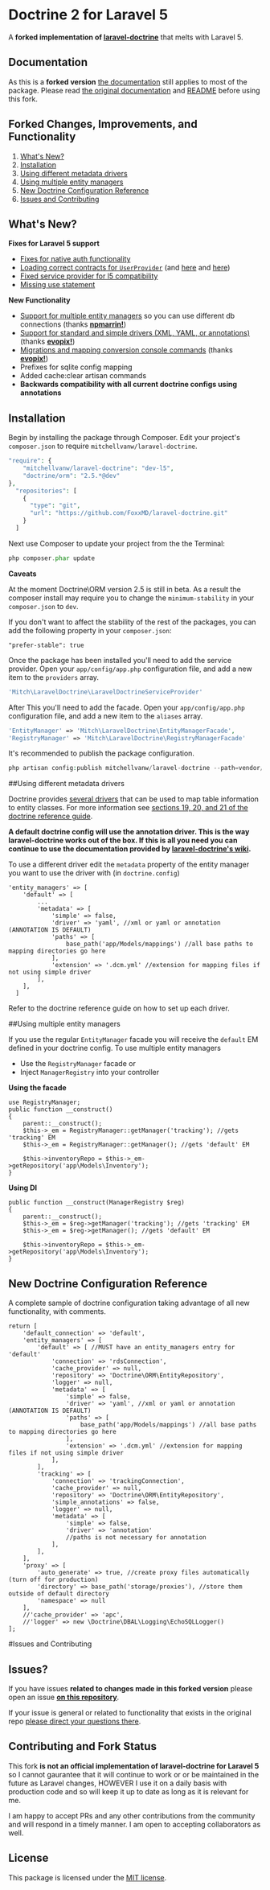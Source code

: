 # Doctrine 2 for Laravel 5

A **forked implementation of [laravel-doctrine](https://github.com/mitchellvanw/laravel-doctrine)** that melts with Laravel 5.

## Documentation

As this is a **forked version** [the documentation](https://github.com/mitchellvanw/laravel-doctrine) still applies to most of the package. Please read [the original documentation](https://github.com/mitchellvanw/laravel-doctrine/wiki) and [README](https://github.com/mitchellvanw/laravel-doctrine) before using this fork.

## Forked Changes, Improvements, and Functionality

1. [What's New?](#whats-new)
2. [Installation](#installation)
3. [Using different metadata drivers](#using-different-metadata-drivers)
4. [Using multiple entity managers](#using-multiple-entity-managers)
5. [New Doctrine Configuration Reference](#new-doctrine-configuration-reference)
6. [Issues and Contributing](#issues-and-contributing)


## What's New?

**Fixes for Laravel 5 support**

* [Fixes for native auth functionality](https://github.com/mitchellvanw/laravel-doctrine/pull/100)
* [Loading correct contracts for `UserProvider`](https://github.com/mitchellvanw/laravel-doctrine/pull/102) (and [here](https://github.com/mitchellvanw/laravel-doctrine/pull/117) and [here](https://github.com/mitchellvanw/laravel-doctrine/pull/106))
* [Fixed service provider for l5 compatibility](https://github.com/mitchellvanw/laravel-doctrine/pull/113)
* [Missing use statement](https://github.com/mitchellvanw/laravel-doctrine/pull/110)

**New Functionality**

* [Support for multiple entity managers](https://github.com/mitchellvanw/laravel-doctrine/pull/55) so you can use different db connections (thanks [**npmarrin!**](https://github.com/npmarrin))
* [Support for standard and simple drivers (XML, YAML, or annotations)](https://github.com/FoxxMD/laravel-doctrine/pull/3)   (thanks [**evopix!**](https://github.com/evopix))
* [Migrations and mapping conversion console commands](https://github.com/FoxxMD/laravel-doctrine/pull/4)  (thanks [**evopix!**](https://github.com/evopix))
* Prefixes for sqlite config mapping
* Added cache:clear artisan commands
* **Backwards compatibility with all current doctrine configs using annotations**

## Installation

Begin by installing the package through Composer. Edit your project's `composer.json` to require `mitchellvanw/laravel-doctrine`.

```php
"require": {
    "mitchellvanw/laravel-doctrine": "dev-l5",
    "doctrine/orm": "2.5.*@dev"
},
  "repositories": [
    {
      "type": "git",
      "url": "https://github.com/FoxxMD/laravel-doctrine.git"
    }
  ]
```

Next use Composer to update your project from the the Terminal:

```php
php composer.phar update
```

**Caveats**

At the moment Doctrine\ORM version 2.5 is still in beta. As a result the composer install may require you to change
the `minimum-stability` in your `composer.json` to `dev`.

If you don't want to affect the stability of the rest of the packages, you can add the following property in your `composer.json`:

`"prefer-stable": true`

Once the package has been installed you'll need to add the service provider. Open your `app/config/app.php` configuration file, and add a new item to the `providers` array.

```php
'Mitch\LaravelDoctrine\LaravelDoctrineServiceProvider'
```

After This you'll need to add the facade. Open your `app/config/app.php` configuration file, and add a new item to the `aliases` array.

```php
'EntityManager' => 'Mitch\LaravelDoctrine\EntityManagerFacade',
'RegistryManager' => 'Mitch\LaravelDoctrine\RegistryManagerFacade'
```

It's recommended to publish the package configuration.

```php
php artisan config:publish mitchellvanw/laravel-doctrine --path=vendor/mitchellvanw/laravel-doctrine/config
```

##Using different metadata drivers

Doctrine provides [several drivers](https://doctrine-orm.readthedocs.org/en/latest/reference/metadata-drivers.html) that can be used to map table information to entity classes. For more information see [sections 19, 20, and 21 of the doctrine reference guide](https://doctrine-orm.readthedocs.org/en/latest/index.html#reference-guide).

**A default doctrine config will use the annotation driver. This is the way laravel-doctrine works out of the box. If this is all you need you can continue to use the documentation provided by [laravel-doctrine's wiki](https://github.com/mitchellvanw/laravel-doctrine/wiki/Doctrine-Configuration).**

To use a different driver edit the `metadata` property of the entity manager you want to use the driver with (in `doctrine.config`)

    'entity_managers' => [
        'default' => [
            ...
            'metadata' => [
                'simple' => false,
                'driver' => 'yaml', //xml or yaml or annotation (ANNOTATION IS DEFAULT)
                'paths' => [
                    base_path('app/Models/mappings') //all base paths to mapping directories go here
                ],
                'extension' => '.dcm.yml' //extension for mapping files if not using simple driver
            ],
        ],
      ]

Refer to the doctrine reference guide on how to set up each driver.

##Using multiple entity managers


If you use the regular `EntityManager` facade you will receive the `default` EM defined in your doctrine config. 
To use multiple entity managers
* Use the `RegistryManager` facade or
* Inject `ManagerRegistry` into your controller

**Using the facade**

    use RegistryManager;
    public function __construct()
    {
        parent::__construct();
        $this->_em = RegistryManager::getManager('tracking'); //gets 'tracking' EM
        $this->_em = RegistryManager::getManager(); //gets 'default' EM

        $this->inventoryRepo = $this->_em->getRepository('app\Models\Inventory');
    }

**Using DI**

    public function __construct(ManagerRegistry $reg)
    {
        parent::__construct();
        $this->_em = $reg->getManager('tracking'); //gets 'tracking' EM
        $this->_em = $reg->getManager(); //gets 'default' EM

        $this->inventoryRepo = $this->_em->getRepository('app\Models\Inventory');
    }

## New Doctrine Configuration Reference

A complete sample of doctrine configuration taking advantage of all new functionality, with comments.

```
return [
    'default_connection' => 'default',
    'entity_managers' => [
        'default' => [ //MUST have an entity_managers entry for 'default'
            'connection' => 'rdsConnection',
            'cache_provider' => null,
            'repository' => 'Doctrine\ORM\EntityRepository',
            'logger' => null,
            'metadata' => [
                'simple' => false,
                'driver' => 'yaml', //xml or yaml or annotation (ANNOTATION IS DEFAULT)
                'paths' => [
                    base_path('app/Models/mappings') //all base paths to mapping directories go here
                ],
                'extension' => '.dcm.yml' //extension for mapping files if not using simple driver
            ],
        ],
        'tracking' => [
            'connection' => 'trackingConnection',
            'cache_provider' => null,
            'repository' => 'Doctrine\ORM\EntityRepository',
            'simple_annotations' => false,
            'logger' => null,
            'metadata' => [
                'simple' => false,
                'driver' => 'annotation'
                //paths is not necessary for annotation
            ],
        ],
    ],
    'proxy' => [
        'auto_generate' => true, //create proxy files automatically (turn off for production)
        'directory' => base_path('storage/proxies'), //store them outside of default directory
        'namespace' => null
    ],
    //'cache_provider' => 'apc',
    //'logger' => new \Doctrine\DBAL\Logging\EchoSQLLogger()
];
```

#Issues and Contributing

## Issues?

If you have issues **related to changes made in this forked version** please open an issue **[on this repository](https://github.com/FoxxMD/laravel-doctrine/issues)**.

If your issue is general or related to functionality that exists in the original repo [please direct your questions there](https://github.com/mitchellvanw/laravel-doctrine/issues).

## Contributing and Fork Status

This fork **is not an official implementation of laravel-doctrine for Laravel 5** so I cannot gaurantee that it will continue to work or or be maintained in the future as Laravel changes, HOWEVER I use it on a daily basis with production code and so will keep it up to date as long as it is relevant for me.

I am happy to accept PRs and any other contributions from the community and will respond in a timely manner. I am open to accepting collaborators as well.

## License

This package is licensed under the [MIT license](https://github.com/mitchellvanw/laravel-doctrine/blob/master/LICENSE).
